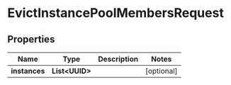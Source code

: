 

# EvictInstancePoolMembersRequest


## Properties

| Name | Type | Description | Notes |
|------------ | ------------- | ------------- | -------------|
|**instances** | **List&lt;UUID&gt;** |  |  [optional] |



